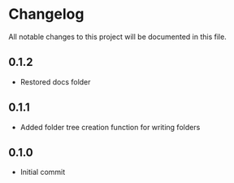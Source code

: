# Changelog

All notable changes to this project will be documented in this file.

<!-- insertion marker -->

## 0.1.2

* Restored docs folder

## 0.1.1

* Added folder tree creation function for writing folders

## 0.1.0

* Initial commit
